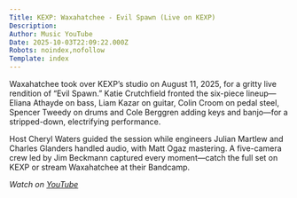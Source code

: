 ```yaml
---
Title: KEXP: Waxahatchee - Evil Spawn (Live on KEXP)
Description: 
Author: Music YouTube
Date: 2025-10-03T22:09:22.000Z
Robots: noindex,nofollow
Template: index
---
```

<p>Waxahatchee took over KEXP’s studio on August 11, 2025, for a gritty live rendition of “Evil Spawn.” Katie Crutchfield fronted the six-piece lineup—Eliana Athayde on bass, Liam Kazar on guitar, Colin Croom on pedal steel, Spencer Tweedy on drums and Cole Berggren adding keys and banjo—for a stripped-down, electrifying performance.</p>

<p>Host Cheryl Waters guided the session while engineers Julian Martlew and Charles Glanders handled audio, with Matt Ogaz mastering. A five-camera crew led by Jim Beckmann captured every moment—catch the full set on KEXP or stream Waxahatchee at their Bandcamp.</p>

<p><em>Watch on <a href="https://www.youtube.com/watch?v=zlsS5wLvwCI" rel="noopener noreferrer">YouTube</a></em></p>

